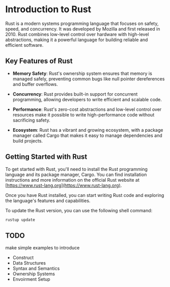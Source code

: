 # Introduction to Rust

Rust is a modern systems programming language that focuses on safety, speed, and concurrency. It was developed by Mozilla and first released in 2010. Rust combines low-level control over hardware with high-level abstractions, making it a powerful language for building reliable and efficient software.

## Key Features of Rust

- **Memory Safety**: Rust's ownership system ensures that memory is managed safely, preventing common bugs like null pointer dereferences and buffer overflows.

- **Concurrency**: Rust provides built-in support for concurrent programming, allowing developers to write efficient and scalable code.

- **Performance**: Rust's zero-cost abstractions and low-level control over resources make it possible to write high-performance code without sacrificing safety.

- **Ecosystem**: Rust has a vibrant and growing ecosystem, with a package manager called Cargo that makes it easy to manage dependencies and build projects.


## Getting Started with Rust

To get started with Rust, you'll need to install the Rust programming language and its package manager, Cargo. You can find installation instructions and more information on the official Rust website at [https://www.rust-lang.org](https://www.rust-lang.org).

Once you have Rust installed, you can start writing Rust code and exploring the language's features and capabilities.

To update the Rust version, you can use the following shell command:
```bat
rustup update
```

## TODO 
make simple examples to introduce
* Construct
* Data Structures
* Syntax and Semantics
* Ownership Systems
* Envoirment Setup 